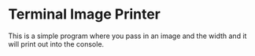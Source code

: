 # Terminal Image Printer

This is a simple program where you pass in an image and the width and it will
print out into the console.
